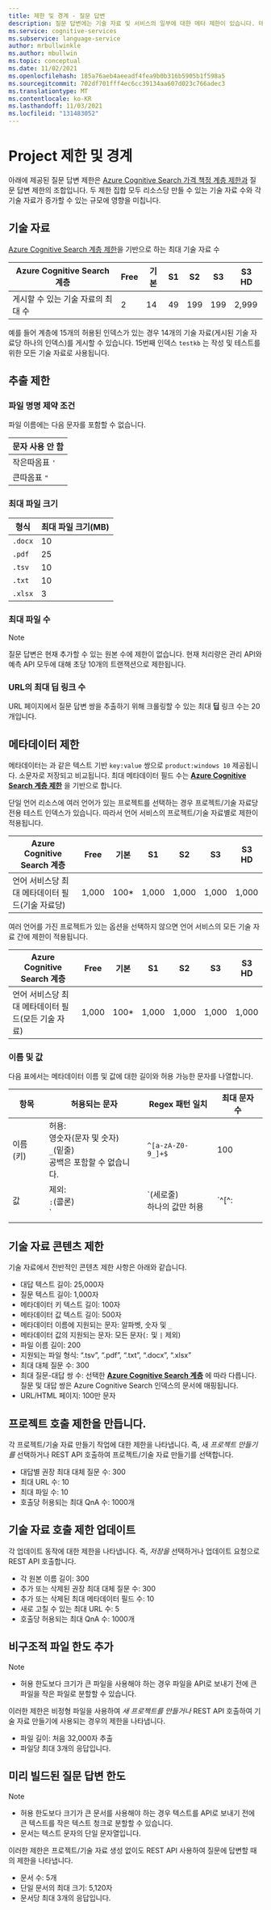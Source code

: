 ```yaml
---
title: 제한 및 경계 - 질문 답변
description: 질문 답변에는 기술 자료 및 서비스의 일부에 대한 메타 제한이 있습니다. 테스트 및 게시하기 위해서는 기술 자료를 그러한 제한 내로 유지하는 것이 중요합니다.
ms.service: cognitive-services
ms.subservice: language-service
author: mrbullwinkle
ms.author: mbullwin
ms.topic: conceptual
ms.date: 11/02/2021
ms.openlocfilehash: 185a76aeb4aeeadf4fea9b0b316b5905b1f598a5
ms.sourcegitcommit: 702df701fff4ec6cc39134aa607d023c766adec3
ms.translationtype: MT
ms.contentlocale: ko-KR
ms.lasthandoff: 11/03/2021
ms.locfileid: "131483052"
---
```

# <a name="project-limits-and-boundaries"></a>Project 제한 및 경계

아래에 제공된 질문 답변 제한은 [Azure Cognitive Search 가격 책정 계층 제한과](../../../../search/search-limits-quotas-capacity.md) 질문 답변 제한의 조합입니다. 두 제한 집합 모두 리소스당 만들 수 있는 기술 자료 수와 각 기술 자료가 증가할 수 있는 규모에 영향을 미칩니다.

## <a name="knowledge-bases"></a>기술 자료

[Azure Cognitive Search 계층 제한](../../../../search/search-limits-quotas-capacity.md)을 기반으로 하는 최대 기술 자료 수

|**Azure Cognitive Search 계층** | **Free** | **기본** |**S1** | **S2**| **S3** |**S3 HD**|
|---|---|---|---|---|---|----|
|게시할 수 있는 기술 자료의 최대 수|2|14|49|199|199|2,999|

 예를 들어 계층에 15개의 허용된 인덱스가 있는 경우 14개의 기술 자료(게시된 기술 자료당 하나의 인덱스)를 게시할 수 있습니다. 15번째 인덱스 `testkb` 는 작성 및 테스트를 위한 모든 기술 자료로 사용됩니다.

## <a name="extraction-limits"></a>추출 제한

### <a name="file-naming-constraints"></a>파일 명명 제약 조건

파일 이름에는 다음 문자를 포함할 수 없습니다.

|문자 사용 안 함|
|--|
|작은따옴표 `'`|
|큰따옴표 `"`|

### <a name="maximum-file-size"></a>최대 파일 크기

|형식|최대 파일 크기(MB)|
|--|--|
|`.docx`|10|
|`.pdf`|25|
|`.tsv`|10|
|`.txt`|10|
|`.xlsx`|3|

### <a name="maximum-number-of-files"></a>최대 파일 수

> [!NOTE]
> 질문 답변은 현재 추가할 수 있는 원본 수에 제한이 없습니다. 현재 처리량은 관리 API와 예측 API 모두에 대해 초당 10개의 트랜잭션으로 제한됩니다.

### <a name="maximum-number-of-deep-links-from-url"></a>URL의 최대 딥 링크 수

URL 페이지에서 질문 답변 쌍을 추출하기 위해 크롤링할 수 있는 최대 **딥** 링크 수는 20개입니다.

## <a name="metadata-limits"></a>메타데이터 제한

메타데이터는 과 같은 텍스트 기반 `key:value` 쌍으로 `product:windows 10` 제공됩니다. 소문자로 저장되고 비교됩니다. 최대 메타데이터 필드 수는 **[Azure Cognitive Search 계층 제한](../../../../search/search-limits-quotas-capacity.md)** 을 기반으로 합니다.

단일 언어 리소스에 여러 언어가 있는 프로젝트를 선택하는 경우 프로젝트/기술 자료당 전용 테스트 인덱스가 있습니다. 따라서 언어 서비스의 프로젝트/기술 자료별로 제한이 적용됩니다.

|**Azure Cognitive Search 계층** | **Free** | **기본** |**S1** | **S2**| **S3** |**S3 HD**|
|---|---|---|---|---|---|----|
|언어 서비스당 최대 메타데이터 필드(기술 자료당)|1,000|100*|1,000|1,000|1,000|1,000|

여러 언어를 가진 프로젝트가 있는 옵션을 선택하지 않으면 언어 서비스의 모든 기술 자료 간에 제한이 적용됩니다.

|**Azure Cognitive Search 계층** | **Free** | **기본** |**S1** | **S2**| **S3** |**S3 HD**|
|---|---|---|---|---|---|----|
|언어 서비스당 최대 메타데이터 필드(모든 기술 자료)|1,000|100*|1,000|1,000|1,000|1,000|

### <a name="by-name-and-value"></a>이름 및 값

다음 표에서는 메타데이터 이름 및 값에 대한 길이와 허용 가능한 문자를 나열합니다.

|항목|허용되는 문자|Regex 패턴 일치|최대 문자 수|
|--|--|--|--|
|이름(키)|허용:<br>영숫자(문자 및 숫자)<br>`_`(밑줄)<br> 공백은 포함할 수 없습니다.|`^[a-zA-Z0-9_]+$`|100|
|값|제외:<br>`:`(콜론)<br>`|`(세로줄)<br>하나의 값만 허용|`^[^:|]+$`|500|
|||||

## <a name="knowledge-base-content-limits"></a>기술 자료 콘텐츠 제한
기술 자료에서 전반적인 콘텐츠 제한 사항은 아래와 같습니다.
* 대답 텍스트 길이: 25,000자
* 질문 텍스트 길이: 1,000자
* 메타데이터 키 텍스트 길이: 100자
* 메타데이터 값 텍스트 길이: 500자
* 메타데이터 이름에 지원되는 문자: 알파벳, 숫자 및 `_`
* 메타데이터 값의 지원되는 문자: 모든 문자(`:` 및 `|` 제외)
* 파일 이름 길이: 200
* 지원되는 파일 형식: “.tsv”, “.pdf”, “.txt”, “.docx”, “.xlsx”
* 최대 대체 질문 수: 300
* 최대 질문-대답 쌍 수: 선택한 **[Azure Cognitive Search 계층](../../../../search/search-limits-quotas-capacity.md#document-limits)** 에 따라 다릅니다. 질문 및 대답 쌍은 Azure Cognitive Search 인덱스의 문서에 매핑됩니다.
* URL/HTML 페이지: 100만 문자

## <a name="create-project-call-limits"></a>프로젝트 호출 제한을 만듭니다.

각 프로젝트/기술 자료 만들기 작업에 대한 제한을 나타냅니다. 즉, 새 *프로젝트 만들기를* 선택하거나 REST API 호출하여 프로젝트/기술 자료 만들기를 선택합니다.

* 대답별 권장 최대 대체 질문 수: 300
* 최대 URL 수: 10
* 최대 파일 수: 10
* 호출당 허용되는 최대 QnA 수: 1000개

## <a name="update-knowledge-base-call-limits"></a>기술 자료 호출 제한 업데이트

각 업데이트 동작에 대한 제한을 나타냅니다. 즉, *저장을* 선택하거나 업데이트 요청으로 REST API 호출합니다.
* 각 원본 이름 길이: 300
* 추가 또는 삭제된 권장 최대 대체 질문 수: 300
* 추가 또는 삭제된 최대 메타데이터 필드 수: 10
* 새로 고칠 수 있는 최대 URL 수: 5
* 호출당 허용되는 최대 QnA 수: 1000개

## <a name="add-unstructured-file-limits"></a>비구조적 파일 한도 추가

> [!NOTE]
> * 허용 한도보다 크기가 큰 파일을 사용해야 하는 경우 파일을 API로 보내기 전에 큰 파일을 작은 파일로 분할할 수 있습니다. 

이러한 제한은 비정형 파일을 사용하여 *새 프로젝트를 만들거나* REST API 호출하여 기술 자료 만들기에 사용되는 경우의 제한을 나타냅니다.
* 파일 길이: 처음 32,000자 추출
* 파일당 최대 3개의 응답입니다.

## <a name="prebuilt-question-answering-limits"></a>미리 빌드된 질문 답변 한도

> [!NOTE]
> * 허용 한도보다 크기가 큰 문서를 사용해야 하는 경우 텍스트를 API로 보내기 전에 큰 텍스트를 작은 텍스트 청크로 분할할 수 있습니다. 
> * 문서는 텍스트 문자의 단일 문자열입니다.  

이러한 제한은 프로젝트/기술 자료 생성 없이도 REST API 사용하여 질문에 답변할 때의 제한을 나타냅니다.
* 문서 수: 5개
* 단일 문서의 최대 크기: 5,120자
* 문서당 최대 3개의 응답입니다.